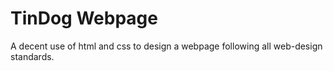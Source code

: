 # TinDog Webpage

A decent use of html and css to design a webpage following all web-design standards.
